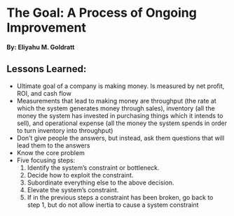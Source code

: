 # The Goal: A Process of Ongoing Improvement
__By: Eliyahu M. Goldratt__
## Lessons Learned:
- Ultimate goal of a company is making money. Is measured by net profit, ROI, and cash flow
- Measurements that lead to making money are throughput (the rate at which the system generates money through sales), inventory (all the money the system has invested in purchasing things which it intends to sell), and operational expense (all the money the system spends in order to turn inventory into throughput)
- Don’t give people the answers, but instead, ask them questions that will lead them to the answers
- Know the core problem
- Five focusing steps:
    1. Identify the system’s constraint or bottleneck. 
    2. Decide how to exploit the constraint. 
    3. Subordinate everything else to the above decision. 
    4. Elevate the system’s constraint. 
    5. If in the previous steps a constraint has been broken, go back to step 1, but do not allow inertia to cause a system constraint